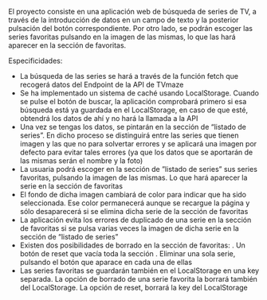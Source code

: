 El proyecto consiste en una aplicación web de búsqueda de series de TV, a través de la introducción de datos en un campo de texto y la posterior pulsación del botón correspondiente.
Por otro lado, se podrán escoger las series favoritas pulsando en la imagen de las mismas, lo que las hará aparecer en la sección de favoritas.

Especificidades:

- La búsqueda de las series se hará a través de la función fetch que recogerá datos del Endpoint de la API de TVmaze
- Se ha implementado un sistema de caché usando LocalStorage. Cuando se pulse el botón de buscar, la aplicación comprobará primero si esa búsqueda está ya guardada en el LocalStorage, en caso de que esté, obtendrá los datos de ahí y no hará la llamada a la API
- Una vez se tengas los datos, se pintarán en la sección de “listado de series”. En dicho proceso se distinguirá entre las series que tienen imagen y las que no para solvertar errores y se aplicará una imagen por defecto para evitar tales errores (ya que los datos que se aportarán de las mismas serán el nombre y la foto)
- La usuaria podrá escoger en la sección de ”listado de series” sus series favoritas, pulsando la imagen de las mismas. Lo que hará aparecer la serie en la sección de favoritas
- El fondo de dicha imagen cambiará de color para indicar que ha sido seleccionada. Ese color permanecerá aunque se recargue la página y sólo desaparecerá si se elimina dicha serie de la sección de favoritas
- La aplicación evita los errores de duplicado de una serie en la sección de favoritas si se pulsa varias veces la imagen de dicha serie en la sección de “listado de series”
- Existen dos posibilidades de borrado en la sección de favoritas:
  . Un botón de reset que vacía toda la sección
  . Eliminar una sola serie, pulsando el botón que aparace en cada una de ellas
- Las series favoritas se guardarán también en el LocalStorage en una key separada. La opción de borrado de una serie favorita la borrará también del LocalStorage. La opción de reset, borrará la key del LocalStorage

